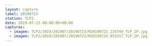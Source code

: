 ```yaml
---
layout: capture
label: 20190723
station: TLP2
date: 2019-07-23 00:00:00+00:00
capturas:
  - imagem: TLP2/2019/201907/20190723/M20190723_235749_TLP_2P.jpg
  - imagem: TLP2/2019/201907/20190723/M20190724_033317_TLP_2P.jpg
---
```

